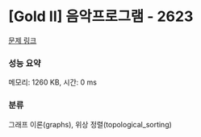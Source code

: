 # [Gold II] 음악프로그램 - 2623 

[문제 링크](https://www.acmicpc.net/problem/2623) 

### 성능 요약

메모리: 1260 KB, 시간: 0 ms

### 분류

그래프 이론(graphs), 위상 정렬(topological_sorting)

